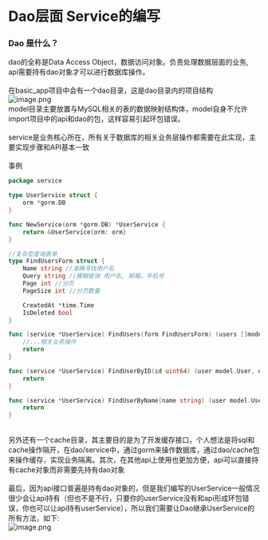 # Dao层面 Service的编写

<a name="kfAY2"></a>
### Dao 是什么？
dao的全称是Data Access Object，数据访问对象。负责处理数据层面的业务, api需要持有dao对象才可以进行数据库操作。<br />
<br />在basic_app项目中会有一个dao目录，这是dao目录内的项目结构<br />![image.png](https://cdn.nlark.com/yuque/0/2020/png/438583/1597287437291-8193ecba-a10e-4209-8fa5-af48e2521da7.png#align=left&display=inline&height=154&margin=%5Bobject%20Object%5D&name=image.png&originHeight=308&originWidth=588&size=21722&status=done&style=none&width=294)<br />model目录主要放置与MySQL相关的表的数据映射结构体，model自身不允许import项目中的api和dao的包，这样容易引起环包错误。<br />
<br />service是业务核心所在，所有关于数据库的相关业务层操作都需要在此实现，主要实现步骤和API基本一致<br />
<br />事例
```go
package service

type UserService struct {
	orm *gorm.DB
}

func NewService(orm *gorm.DB) *UserService {
	return &UserService{orm: orm}
}

//复杂型查询表单
type FindUsersForm struct {
    Name string //准确寻找用户名
    Query string //模糊查询 用户名, 邮箱，手机号
    Page int //分页
    PageSize int //分页数量

    CreatedAt *time.Time
    IsDeleted bool
}

func (service *UserService) FindUsers(form FindUsersForm) (users []model.Users, err error) {
    //...相关业务操作
    return
}

func (service *UserService) FindUserByID(id uint64) (user model.User, err error) {
	return
}

func (service *UserService) FindUserByName(name string) (user model.User, err error) {
    return
}

```

<br />另外还有一个cache目录，其主要目的是为了开发缓存接口，个人想法是将sql和cache操作隔开，在dao/service中，通过gorm来操作数据库，通过dao/cache包来操作缓存，实现业务隔离。其次，在其他api上使用也更加方便，api可以直接持有cache对象而非需要先持有dao对象<br />
<br />最后，因为api接口普遍是持有dao对象的，但是我们编写的UserService一般情况很少会让api持有（但也不是不行，只要你的userService没有和api形成环包错误，你也可以让api持有userService），所以我们需要让Dao继承UserService的所有方法，如下:<br />![image.png](https://cdn.nlark.com/yuque/0/2020/png/438583/1597289197519-4d4983ec-04ee-451e-b5e4-bd49f8d2a3e0.png#align=left&display=inline&height=441&margin=%5Bobject%20Object%5D&name=image.png&originHeight=882&originWidth=1068&size=93852&status=done&style=none&width=534)<br />

